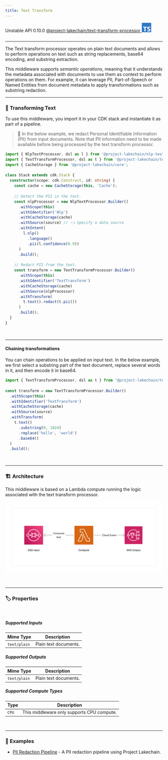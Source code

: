 ```yaml
---
title: Text Transform
---
```


<span title="Label: Pro" data-view-component="true" class="Label Label--api text-uppercase">
  Unstable API
</span>
<span title="Label: Pro" data-view-component="true" class="Label Label--version text-uppercase">
  0.10.0
</span>
<span title="Label: Pro" data-view-component="true" class="Label Label--package">
  <a target="_blank" href="https://www.npmjs.com/package/@project-lakechain/text-transform-processor">
    @project-lakechain/text-transform-processor
  </a>
</span>
<span class="language-icon">
  <svg role="img" viewBox="0 0 24 24" width="30" xmlns="http://www.w3.org/2000/svg" style="fill: #3178C6;"><title>TypeScript</title><path d="M1.125 0C.502 0 0 .502 0 1.125v21.75C0 23.498.502 24 1.125 24h21.75c.623 0 1.125-.502 1.125-1.125V1.125C24 .502 23.498 0 22.875 0zm17.363 9.75c.612 0 1.154.037 1.627.111a6.38 6.38 0 0 1 1.306.34v2.458a3.95 3.95 0 0 0-.643-.361 5.093 5.093 0 0 0-.717-.26 5.453 5.453 0 0 0-1.426-.2c-.3 0-.573.028-.819.086a2.1 2.1 0 0 0-.623.242c-.17.104-.3.229-.393.374a.888.888 0 0 0-.14.49c0 .196.053.373.156.529.104.156.252.304.443.444s.423.276.696.41c.273.135.582.274.926.416.47.197.892.407 1.266.628.374.222.695.473.963.753.268.279.472.598.614.957.142.359.214.776.214 1.253 0 .657-.125 1.21-.373 1.656a3.033 3.033 0 0 1-1.012 1.085 4.38 4.38 0 0 1-1.487.596c-.566.12-1.163.18-1.79.18a9.916 9.916 0 0 1-1.84-.164 5.544 5.544 0 0 1-1.512-.493v-2.63a5.033 5.033 0 0 0 3.237 1.2c.333 0 .624-.03.872-.09.249-.06.456-.144.623-.25.166-.108.29-.234.373-.38a1.023 1.023 0 0 0-.074-1.089 2.12 2.12 0 0 0-.537-.5 5.597 5.597 0 0 0-.807-.444 27.72 27.72 0 0 0-1.007-.436c-.918-.383-1.602-.852-2.053-1.405-.45-.553-.676-1.222-.676-2.005 0-.614.123-1.141.369-1.582.246-.441.58-.804 1.004-1.089a4.494 4.494 0 0 1 1.47-.629 7.536 7.536 0 0 1 1.77-.201zm-15.113.188h9.563v2.166H9.506v9.646H6.789v-9.646H3.375z"/></svg>
</span>
<div style="margin-top: 26px"></div>

---

The Text transform processor operates on plain text documents and allows to perform operations on text such as string replacements, base64 encoding, and substring extraction.

This middleware supports *semantic operations*, meaning that it understands the metadata associated with documents to use them as context to perform operations on them. For example, it can leverage PII, Part-of-Speech or Named Entities from document metadata to apply transformations such as substring redaction.

---

### 📝 Transforming Text

To use this middleware, you import it in your CDK stack and instantiate it as part of a pipeline.

> 💁 In the below example, we redact Personal Identifiable Information (PII) from input documents. Note that  PII information need to be made available before being processed by the text transform processor.

```typescript
import { NlpTextProcessor, dsl as l } from '@project-lakechain/nlp-text-processor';
import { TextTransformProcessor, dsl as t } from '@project-lakechain/text-transform-processor';
import { CacheStorage } from '@project-lakechain/core';

class Stack extends cdk.Stack {
  constructor(scope: cdk.Construct, id: string) {
    const cache = new CacheStorage(this, 'Cache');
    
    // Detect the PII in the text.
    const nlpProcessor = new NlpTextProcessor.Builder()
      .withScope(this)
      .withIdentifier('Nlp')
      .withCacheStorage(cache)
      .withSource(source) // 👈 Specify a data source
      .withIntent(
        l.nlp()
          .language()
          .pii(l.confidence(0.9))
      )
      .build();

    // Redact PII from the text.
    const transform = new TextTransformProcessor.Builder()
      .withScope(this)
      .withIdentifier('TextTransform')
      .withCacheStorage(cache)
      .withSource(nlpProcessor)
      .withTransform(
        t.text().redact(t.pii())
      )
      .build();
  }
}
```

<br>

---

#### Chaining transformations

You can chain operations to be applied on input text. In the below example, we first select a substring part of the text document, replace several words in it, and then encode it in base64.

```typescript
import { TextTransformProcessor, dsl as t } from '@project-lakechain/text-transform-processor';

const transform = new TextTransformProcessor.Builder()
  .withScope(this)
  .withIdentifier('TextTransform')
  .withCacheStorage(cache)
  .withSource(source)
  .withTransform(
    t.text()
      .substring(0, 1024)
      .replace('hello', 'world')
      .base64()
  )
  .build();
```

<br>

---

### 🏗️ Architecture

This middleware is based on a Lambda compute running the logic associated with the text transform processor.

![Text Transform Architecture](../../../assets/text-transform-processor-architecture.png)

<br>

---

### 🏷️ Properties

<br>

##### Supported Inputs

|  Mime Type  | Description |
| ----------- | ----------- |
| `text/plain` | Plain text documents. |

##### Supported Outputs

|  Mime Type  | Description |
| ----------- | ----------- |
| `text/plain` | Plain text documents. |

##### Supported Compute Types

| Type  | Description |
| ----- | ----------- |
| `CPU` | This middleware only supports CPU compute. |

<br>

---

### 📖 Examples

- [PII Redaction Pipeline](https://github.com/awslabs/project-lakechain/tree/main/examples/simple-pipelines/text-processing-pipelines/pii-redaction-pipeline/) - A PII redaction pipeline using Project Lakechain.
